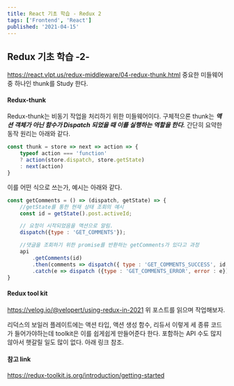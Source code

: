 ```yaml
---
title: React 기초 학습 - Redux 2
tags: ['Frontend', 'React']
published: '2021-04-15'
---
```

## Redux 기초 학습 -2-
https://react.vlpt.us/redux-middleware/04-redux-thunk.html
중요한 미들웨어 중 하나인 thunk를 Study 한다.
#### Redux-thunk
Redux-thunk는 비동기 작업을 처리하기 위한 미들웨어이다. 구체적으론 thunk는 ***액션 객체가 아닌 함수가 Dispatch 되었을 때 이를 실행하는 역할을 한다.*** 간단히 요약한 동작 원리는 아래와 같다.
```javascript
const thunk = store => next => action => {
	typeof action === 'function'
	? action(store.dispatch, store.getState)
	: next(action)
}
```
이를 어떤 식으로 쓰는가, 예시는 아래와 같다.
```javascript
const getComments = () => (dispatch, getState) => {
	//getState를 통한 현재 상태 조회의 예시
	const id = getState().post.activeId;

	// 요청이 시작되었음을 액션으로 알림.
	dispatch({type : 'GET_COMMENTS'});

	//댓글을 조회하기 위한 promise를 반환하는 getComments가 있다고 과정
	api
		.getComments(id)
		.then(comments => dispatch({ type : 'GET_COMMENTS_SUCCESS', id, comments}))
		.catch(e => dispatch ({type : 'GET_COMMENTS_ERROR', error : e}));
}
```

#### Redux tool kit
https://velog.io/@velopert/using-redux-in-2021
위 포스트를 읽으며 작업해보자.

리덕스의 보일러 플레이트에는 액션 타입, 액션 생성 함수, 리듀서 이렇게 세 종류 코드가 들어가야하는데 toolkit은 이를 쉽게쉽게 만들어준다 한다. 포함하는 API 수도 많지 않아서 햇갈릴 일도 많이 없다. 아래 링크 참조.

#### 참고 link
https://redux-toolkit.js.org/introduction/getting-started
